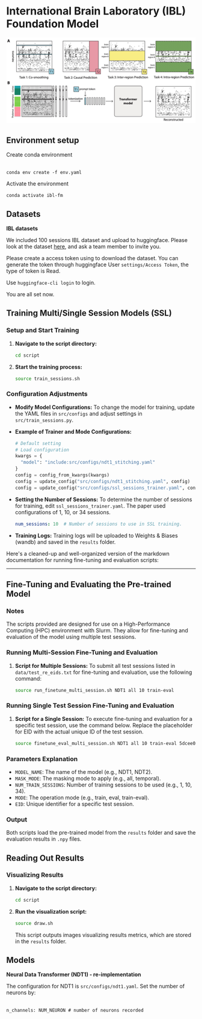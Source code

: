 # International Brain Laboratory (IBL) Foundation Model

<p align="center">
    <img src=assets/figure_1.jpg />
</p>

## Environment setup

Create conda environment

```

conda env create -f env.yaml
```
Activate the environment
```
conda activate ibl-fm

```

  

## Datasets

**IBL datasets**

  

We included 100 sessions IBL dataset and upload to huggingface. Please look at the dataset [here](https://huggingface.co/neurofm123?message=You%27re%20already%20a%20member%20of%20neurofm123!), and ask a team member to invite you.

Please create a access token using to download the dataset. You can generate the token through huggingface User `settings/Access Token`, the type of token is Read.

Use `huggingface-cli login` to login. 

You are all set now.

## Training Multi/Single Session Models (SSL)

### Setup and Start Training
1. **Navigate to the script directory:**
   ```bash
   cd script
   ```

2. **Start the training process:**
   ```bash
   source train_sessions.sh
   ```

### Configuration Adjustments
- **Modify Model Configurations:**
  To change the model for training, update the YAML files in `src/configs` and adjust settings in `src/train_sessions.py`.

- **Example of Trainer and Mode Configurations:**
  ```python
  # Default setting
  # Load configuration
  kwargs = {
    "model": "include:src/configs/ndt1_stitching.yaml"
  }
  config = config_from_kwargs(kwargs)
  config = update_config("src/configs/ndt1_stitching.yaml", config)
  config = update_config("src/configs/ssl_sessions_trainer.yaml", config)
  ```

- **Setting the Number of Sessions:**
  To determine the number of sessions for training, edit `ssl_sessions_trainer.yaml`. The paper used configurations of 1, 10, or 34 sessions.
  ```yaml
  num_sessions: 10  # Number of sessions to use in SSL training.
  ```

- **Training Logs:**
  Training logs will be uploaded to Weights & Biases (wandb) and saved in the `results` folder.


Here's a cleaned-up and well-organized version of the markdown documentation for running fine-tuning and evaluation scripts:

---

## Fine-Tuning and Evaluating the Pre-trained Model

### Notes
The scripts provided are designed for use on a High-Performance Computing (HPC) environment with Slurm. They allow for fine-tuning and evaluation of the model using multiple test sessions.

### Running Multi-Session Fine-Tuning and Evaluation
1. **Script for Multiple Sessions:**
   To submit all test sessions listed in `data/test_re_eids.txt` for fine-tuning and evaluation, use the following command:
   ```bash
   source run_finetune_multi_session.sh NDT1 all 10 train-eval
   ```

### Running Single Test Session Fine-Tuning and Evaluation
1. **Script for a Single Session:**
   To execute fine-tuning and evaluation for a specific test session, use the command below. Replace the placeholder for EID with the actual unique ID of the test session.
   ```bash
   source finetune_eval_multi_session.sh NDT1 all 10 train-eval 5dcee0eb-b34d-4652-acc3-d10afc6eae68
   ```

### Parameters Explanation
- `MODEL_NAME`: The name of the model (e.g., NDT1, NDT2).
- `MASK_MODE`: The masking mode to apply (e.g., all, temporal).
- `NUM_TRAIN_SESSIONS`: Number of training sessions to be used (e.g., 1, 10, 34).
- `MODE`: The operation mode (e.g., train, eval, train-eval).
- `EID`: Unique identifier for a specific test session.

### Output
Both scripts load the pre-trained model from the `results` folder and save the evaluation results in `.npy` files.

## Reading Out Results

### Visualizing Results
1. **Navigate to the script directory:**
   ```bash
   cd script
   ```

2. **Run the visualization script:**
   ```bash
   source draw.sh
   ```

   This script outputs images visualizing results metrics, which are stored in the `results` folder.
  

## Models

**Neural Data Transformer (NDT1) - re-implementation**
  
The configuration for NDT1 is `src/configs/ndt1.yaml`. Set the number of neurons by:

```

n_channels: NUM_NEURON # number of neurons recorded

```